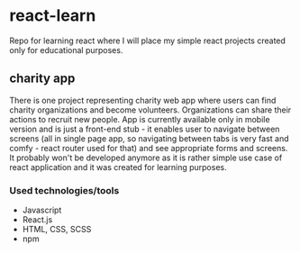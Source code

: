# react-learn
Repo for learning react where I will place my simple react projects created only for educational purposes.
## charity app
There is one project representing charity web app where users can find charity organizations and become volunteers. Organizations can share their actions to recruit new people.
App is currently available only in mobile version and is just a front-end stub - it enables user to navigate between screens (all in single page app, so navigating between tabs is very fast and comfy - react router used for that) and see appropriate forms and screens. It probably won't be developed anymore as it is rather simple use case of react application and it was created for learning purposes.

### Used technologies/tools
* Javascript
* React.js
* HTML, CSS, SCSS
* npm
